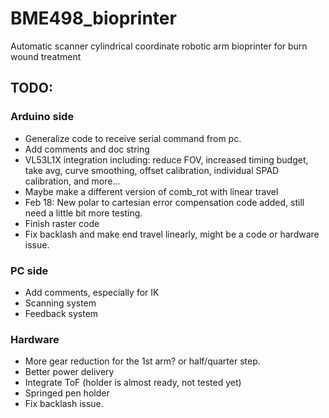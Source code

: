 # BME498_bioprinter
Automatic scanner cylindrical coordinate robotic arm bioprinter for burn wound treatment


## TODO: 
### Arduino side
* Generalize code to receive serial command from pc.
* Add comments and doc string
* VL53L1X integration including: reduce FOV, increased timing budget, take avg, curve smoothing, offset calibration, individual SPAD calibration, and more...
* Maybe make a different version of comb_rot with linear travel
* Feb 18: New polar to cartesian error compensation code added, still need a little bit more testing.
* Finish raster code
* Fix backlash and make end travel linearly, might be a code or hardware issue.

### PC side
* Add comments, especially for IK
* Scanning system
* Feedback system

### Hardware
* More gear reduction for the 1st arm? or half/quarter step.
* Better power delivery
* Integrate ToF (holder is almost ready, not tested yet)
* Springed pen holder
* Fix backlash issue.
